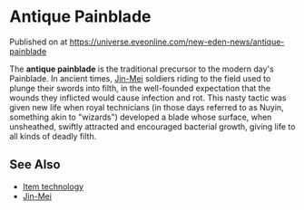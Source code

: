 # Antique Painblade
Published on  at https://universe.eveonline.com/new-eden-news/antique-painblade

The **antique painblade** is the traditional precursor to the modern
day's Painblade. In ancient times, [Jin-Mei](6SFvK45QIlCCCoNODY3gUB)
soldiers riding to the field used to plunge their swords into filth, in
the well-founded expectation that the wounds they inflicted would cause
infection and rot. This nasty tactic was given new life when royal
technicians (in those days referred to as Nuyin, something akin to
"wizards") developed a blade whose surface, when unsheathed, swiftly
attracted and encouraged bacterial growth, giving life to all kinds of
deadly filth.

See Also
--------

-   [Item technology](1atx3NGYkl3oP5JiEa1ShQ)
-   [Jin-Mei](6SFvK45QIlCCCoNODY3gUB)
